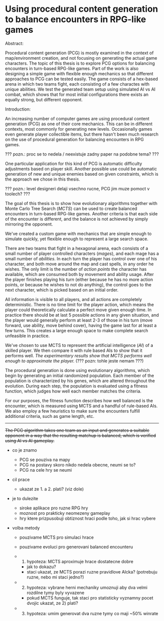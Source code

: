 # Using procedural content generation to balance encounters in RPG-like games

Abstract:

Procedural content generation (PCG) is mostly examined in the context of map/environment creation, and not focusing on generating the actual game characters. The topic of this thesis is to explore PCG options for balancing encounters in turn-based RPG-like games. Part of the work is also designing a simple game with flexible enough mechanics so that different approaches to PCG can be tested easily. The game consists of a hex-based arena in which two teams fight, each consisting of a few charactes with unique abilities. We test the generated team setup using simulated AI vs AI combat, which shows that for most initial configurations there exists an equally strong, but different opponent.

Introduction:

An increasing number of computer games are using procedural content generation (PCG) as one of their core mechanics. This can be in different contexts, most commonly for generating new levels. Occasionally games even generate player collectible items, but there hasn't been much research on the use of procedural generation for balancing encounters in RPG games.

??? pozn.: proc se to nedela / neexistuje zadny paper na podobne tema? ???

One particular application for this kind of PCG is automatic difficulty adjustments based on player skill. Another possible use could be automatic generation of new and unique enemies based on given constraints, which is the approach we chose in this thesis.

??? pozn.: level designeri delaji vsechno rucne, PCG jim muze pomoct v toolech? ???

The goal of this thesis is to show how evolutionary algorithms together with Monte Carlo Tree Search (*MCTS*) can be used to create balanced encounters in turn-based RPG-like games. Another criteria is that each side of the encounter is different, and the balance is not achieved by simply mirroring the opponent.

We've created a custom game with mechanics that are simple enough to simulate quickly, yet flexible enough to represent a large search space.

There are two teams that fight in a hexagonal arena, each consists of a small number of player controlled characters (*mages*), and each mage has a small number of *abilities*. In each turn the player has control over one of his character, and both move around the map and cast spells, in any order he wishes. The only limit is the number of *action points* the character has available, which are consumed both by movement and ability usage. After the player finishes playing his *turn* (either because he has no more action points, or because he wishes to not do anything), the control goes to the next character, which is picked based on an initial order.

All information is visible to all players, and all actions are completely deterministic. There is no time limit for the player action, which means the player could theoretically calculate a perfect move given enough time. In practice there should be at last 5 possible actions in any given situation, and the player would generally perform at least 2-3 of those in his turn (move forward, use ability, move behind cover), having the game last for at least a few turns. This creates a large enough space to make complete search unfeasible in practice.

We've chosen to use MCTS to represent the artificial intelligence (*AI*) of a skilled player. We then compare it with rule based AIs to show that it performs well. *The experimentary results show that MCTS performs well enough to approximate the player.* (??? pozn: tohle jeste nemam ???)

The procedural generation is done using evolutionary algorithms, which begin by generating an initial randomized population. Each member of the population is characterized by his genes, which are altered throughout the evolution. During each step, the population is evaluated using a fitness function, which judges how well each member matches the criteria.

For our purposes, the fitness function describes how well balanced is the encounter, which is measured using MCTS and a handful of rule-based AIs. We also employ a few heuristics to make sure the encounters fulfill additional criteria, such as game length, etc.



---

~~The PCG algorithm takes one team as an input and generates a suitable opponent in a way that the resulting matchup is balanced, which is verified using AI vs AI gameplay.~~

- co je znamo
  - PCG se pouziva na mapy
  - PCG na postavy skoro nikdo nedela obecne, neumi se to?
  - PCG na cele hry se neumi

- cil prace
  - ukazat ze 1. a 2. plati? (viz dole)

- je to dulezite
  - siroke aplikace pro ruzne RPG hry
  - moznost pro prakticky neomezeny gameplay
  - hry ktere prizpusobuji obtiznost hraci podle toho, jak si hrac vybere

- volba metody
  - pouzivame MCTS pro simulaci hrace
  - pouzivame evoluci pro generovani balanced encounteru

  - 1. hypoteza: MCTS aproximuje hrace dostatecne dobre
    - jak to dokazu?
    - staci ukazat, ze MCTS porazi ruzne pravidlove AIcka? (potrebuju ruzne, nebo mi staci jedno?)

  - 2. hypoteza: vybrane herni mechaniky umoznuji aby dva velmi rozdilne tymy byly vyvazene
    - pokud MCTS funguje, tak staci pro statisticky vyznamny pocet dvojic ukazat, ze 2) plati?

  - 3. hypoteza: umim generovat dva ruzne tymy co maji ~50% winrate